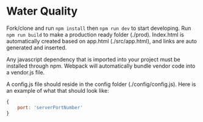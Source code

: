 # Water Quality

Fork/clone and run ```npm install``` then ```npm run dev``` to start developing. Run
```npm run build``` to make a production ready folder (./prod). Index.html is automatically
created based on app.html (./src/app.html), and links are auto generated and inserted.

Any javascript dependency that is imported into your project must be installed through npm. Webpack will automatically
bundle vendor code into a vendor.js file. 

A config.js file should reside in the config folder (./config/config.js). 
Here is an example of what that should look like:

```javascript
{
    port: 'serverPortNumber'
}
```